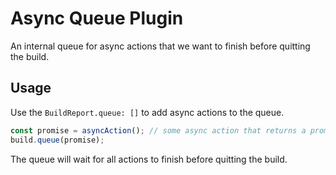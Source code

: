 # Async Queue Plugin <!-- #omit in toc -->

An internal queue for async actions that we want to finish before quitting the build.


## Usage

Use the `BuildReport.queue: []` to add async actions to the queue.

```typescript
const promise = asyncAction(); // some async action that returns a promise
build.queue(promise);
```

The queue will wait for all actions to finish before quitting the build.
